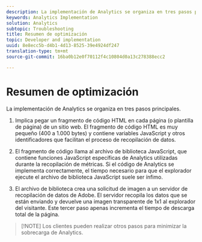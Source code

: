 ```yaml
---
description: La implementación de Analytics se organiza en tres pasos principales.
keywords: Analytics Implementation
solution: Analytics
subtopic: Troubleshooting
title: Resumen de optimización
topic: Developer and implementation
uuid: 8e8ecc5b-d4b1-4d13-8525-39e4924df247
translation-type: tm+mt
source-git-commit: 16ba0b12e0f70112f4c10804d0a13c278388ecc2

---
```



# Resumen de optimización

La implementación de Analytics se organiza en tres pasos principales.

1. Implica pegar un fragmento de código HTML en cada página (o plantilla de página) de un sitio web. El fragmento de código HTML es muy pequeño (400 a 1.000 bytes) y contiene variables JavaScript y otros identificadores que facilitan el proceso de recopilación de datos.
1. El fragmento de código llama al archivo de biblioteca JavaScript, que contiene funciones JavaScript específicas de Analytics utilizadas durante la recopilación de métricas. Si el código de Analytics se implementa correctamente, el tiempo necesario para que el explorador ejecute el archivo de biblioteca JavaScript suele ser ínfimo.

1. El archivo de biblioteca crea una solicitud de imagen a un servidor de recopilación de datos de Adobe. El servidor recopila los datos que se están enviando y devuelve una imagen transparente de 1x1 al explorador del visitante. Este tercer paso apenas incrementa el tiempo de descarga total de la página.

> [!NOTE] Los clientes pueden realizar otros pasos para minimizar la sobrecarga de Analytics.


